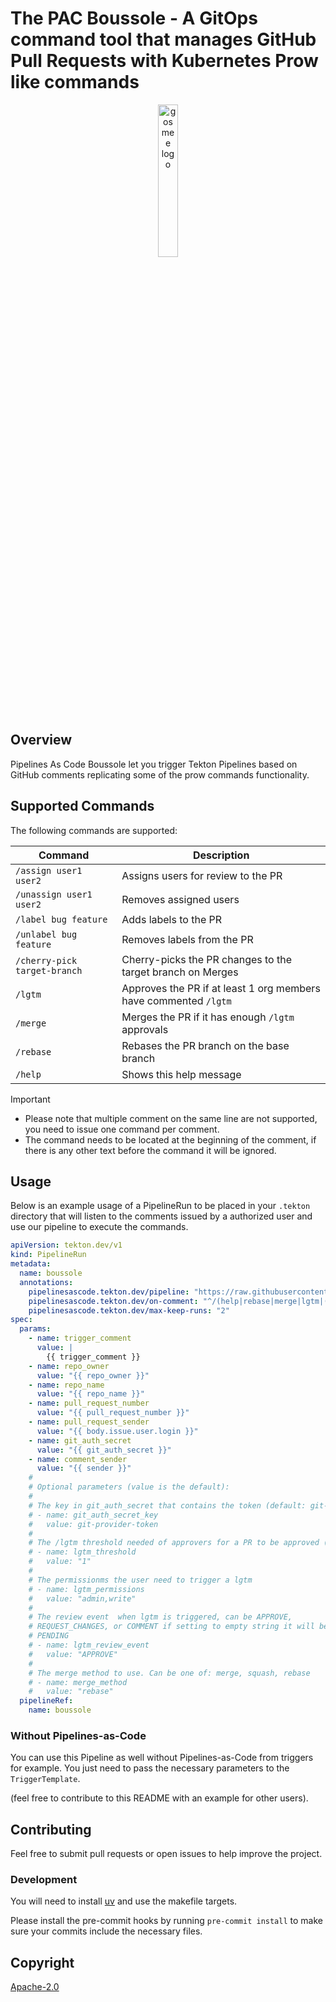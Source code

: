 # The PAC Boussole - A GitOps command tool that manages GitHub Pull Requests with Kubernetes Prow like commands

<p align="center">
<img alt="gosmee logo" src="https://github.com/user-attachments/assets/1fef492b-3b40-4ef8-a934-b9a76517973e" width="25%" height="25%">
</p>

## Overview

Pipelines As Code Boussole let you trigger Tekton Pipelines based on GitHub comments replicating some of the prow commands functionality.

## Supported Commands

The following commands are supported:

| Command                      | Description                                                      |
|------------------------------|------------------------------------------------------------------|
| `/assign user1 user2`        | Assigns users for review to the PR                               |
| `/unassign user1 user2`      | Removes assigned users                                           |
| `/label bug feature`         | Adds labels to the PR                                            |
| `/unlabel bug feature`       | Removes labels from the PR                                       |
| `/cherry-pick target-branch` | Cherry-picks the PR changes to the target branch on Merges       |
| `/lgtm`                      | Approves the PR if at least 1 org members have commented `/lgtm` |
| `/merge`                     | Merges the PR if it has enough `/lgtm` approvals                 |
| `/rebase`                    | Rebases the PR branch on the base branch                         |
| `/help`                      | Shows this help message                                          |

> [!IMPORTANT]
>
> * Please note that multiple comment on the same line are not supported, you need to issue one command per comment.
> * The command needs to be located at the beginning of the comment, if there is any other text before the command it will be ignored.

## Usage

Below is an example usage of a PipelineRun to be placed in your `.tekton`
directory that will listen to the comments issued by a authorized user and use
our pipeline to execute the commands.

```yaml
apiVersion: tekton.dev/v1
kind: PipelineRun
metadata:
  name: boussole
  annotations:
    pipelinesascode.tekton.dev/pipeline: "https://raw.githubusercontent.com/openshift-pipelines/pac-boussole/refs/heads/main/pipeline-boussole.yaml"
    pipelinesascode.tekton.dev/on-comment: "^/(help|rebase|merge|lgtm|(cherry-pick|assign|unassign|label|unlabel)[ ].*)$"
    pipelinesascode.tekton.dev/max-keep-runs: "2"
spec:
  params:
    - name: trigger_comment
      value: |
        {{ trigger_comment }}
    - name: repo_owner
      value: "{{ repo_owner }}"
    - name: repo_name
      value: "{{ repo_name }}"
    - name: pull_request_number
      value: "{{ pull_request_number }}"
    - name: pull_request_sender
      value: "{{ body.issue.user.login }}"
    - name: git_auth_secret
      value: "{{ git_auth_secret }}"
    - name: comment_sender
      value: "{{ sender }}"
    #
    # Optional parameters (value is the default):
    #
    # The key in git_auth_secret that contains the token (default: git-provider-token)
    # - name: git_auth_secret_key
    #   value: git-provider-token
    #
    # The /lgtm threshold needed of approvers for a PR to be approved (default: 1)
    # - name: lgtm_threshold
    #   value: "1"
    #
    # The permissionms the user need to trigger a lgtm
    # - name: lgtm_permissions
    #   value: "admin,write"
    #
    # The review event  when lgtm is triggered, can be APPROVE,
    # REQUEST_CHANGES, or COMMENT if setting to empty string it will be set as
    # PENDING
    # - name: lgtm_review_event
    #   value: "APPROVE"
    #
    # The merge method to use. Can be one of: merge, squash, rebase
    # - name: merge_method
    #   value: "rebase"
  pipelineRef:
    name: boussole
```

### Without Pipelines-as-Code

You can use this Pipeline as well without Pipelines-as-Code from triggers for
example. You just need to pass the necessary parameters to the
`TriggerTemplate`.

(feel free to contribute to this README with an example for other users).

## Contributing

Feel free to submit pull requests or open issues to help improve the
project.

### Development

You will need to install [uv](https://github.com/astral-sh/uv) and use the
makefile targets.

Please install the pre-commit hooks by running `pre-commit install` to make sure
your commits include the necessary files.

## Copyright

[Apache-2.0](./LICENSE)

